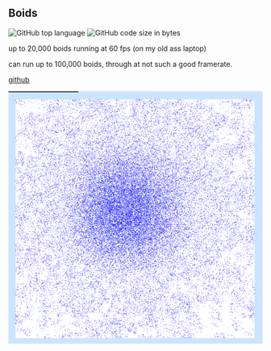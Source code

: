 
## Boids

<!-- META A somewhat optimized boid simulation (tested for up to 100,000 boids) META -->

![GitHub top language](https://img.shields.io/github/languages/top/ollielynas/rust-boid)
![GitHub code size in bytes](https://img.shields.io/github/languages/code-size/ollielynas/rust-boid)

up to 20,000 boids running at 60 fps (on my old ass laptop)

can run up to 100,000 boids, through at not such a good framerate. 

[github](https://github.com/ollielynas/rust-boid)

![screenshot](md_files/portfolio/msc%20projects/boids.png)
<!-- LAST EDITED 1699413547 LAST EDITED-->